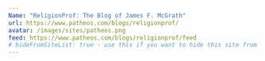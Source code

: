 ```yaml
---
Name: "ReligionProf: The Blog of James F. McGrath"
url: https://www.patheos.com/blogs/religionprof/
avatar: /images/sites/patheos.png
feed: https://www.patheos.com/blogs/religionprof/feed    
# hideFromSiteList: true - use this if you want to hide this site from the list of sites on this page: https://eleventy-m10y.lkmt.us/sites/
---
```

